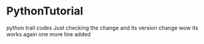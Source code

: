 # PythonTutorial
python trail codes
Just checking the change and its version change
wow its works
again one more line added

